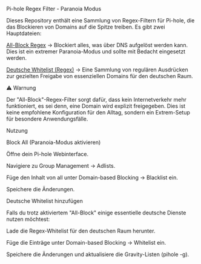 Pi-hole Regex Filter - Paranoia Modus

Dieses Repository enthält eine Sammlung von Regex-Filtern für Pi-hole, die das Blockieren von Domains auf die Spitze treiben. Es gibt zwei Hauptdateien:

<a href="https://github.com/rexnox/Raspberrypi/blob/master/Pi-Hole/Regex/Blacklist/all">All-Block Regex</a> → Blockiert alles, was über DNS aufgelöst werden kann. Dies ist ein extremer Paranoia-Modus und sollte mit Bedacht eingesetzt werden.

<a href="https://github.com/rexnox/Raspberrypi/blob/master/Pi-Hole/Regex/Whitelist/ger_rgx_whlist">Deutsche Whitelist (Regex)</a> → Eine Sammlung von regulären Ausdrücken zur gezielten Freigabe von essenziellen Domains für den deutschen Raum.

⚠️ Warnung

Der "All-Block"-Regex-Filter sorgt dafür, dass kein Internetverkehr mehr funktioniert, es sei denn, eine Domain wird explizit freigegeben. Dies ist keine empfohlene Konfiguration für den Alltag, sondern ein Extrem-Setup für besondere Anwendungsfälle.

Nutzung

Block All (Paranoia-Modus aktivieren)

Öffne dein Pi-hole Webinterface.

Navigiere zu Group Management → Adlists.

Füge den Inhalt von all unter Domain-based Blocking → Blacklist ein.

Speichere die Änderungen.

Deutsche Whitelist hinzufügen

Falls du trotz aktiviertem "All-Block" einige essentielle deutsche Dienste nutzen möchtest:

Lade die Regex-Whitelist für den deutschen Raum herunter.

Füge die Einträge unter Domain-based Blocking → Whitelist ein.

Speichere die Änderungen und aktualisiere die Gravity-Listen (pihole -g).
